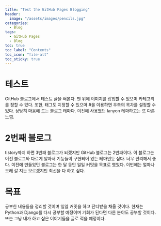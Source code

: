 ```yaml
---
title: "Test the GitHub Pages Blogging"
header:
  image: "/assets/images/pencils.jpg"
categories:
  - Blog
tags:
  - GitHub Pages
  - Blog
toc: true
toc_label: "Contents"
toc_icon: "file-alt"
toc_sticky: true
---
```


# 테스트  

GitHub 블로그에서 테스트 글을 써본다. 맨 위에 이미지를 삽입할 수 있으며 카테고리를 정할 수 있다. 또한, 태그도 지정할 수 있으며 #을 이용하면 우측의 목차를 설정할 수 있다. 상당히 마음에 드는 블로그 테마다. 이전에 사용했던 lanyon 테마하고는 또 다른 느낌.  

# 2번째 블로그

tistory까지 하면 3번째 블로그가 되겠지만 GitHub 블로그는 2번째이다. 이 블로그는 이전 블로그와 다르게 알아서 기능들이 구현되어 있는 테마인듯 싶다. 너무 편리해서 좋다. 이전에 만들었던 블로그는 한 달 동안 일일 커밋을 목표로 했었다. 이번에는 얼마나 오래 갈 지는 모르겠지만 최선을 다 하고 싶다.  

# 목표

공부한 내용들을 정리할 것이며 일일 커밋을 하고 잔디밭을 채울 것이다. 현재는 Python과 Django를 다시 공부할 예정이며 기회가 된다면 다른 분야도 공부할 것이다. 또는 그냥 내가 하고 싶은 이야기들을 글로 적을 예정이다.  
